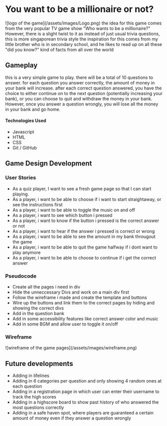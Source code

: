 
<h1>You want to be a millionaire or not?</h1>
![logo of the game](/assets/images/Logo.png)
the idea for this game comes from the very popular TV game show "Who wants to be a millionaire?"
However, there is a slight twist to it as instead of just usual trivia questions, this is more singaporean trivia style
the inspiration for this comes from my little brother who is in secondary school, and he likes to read up on all these "did you know?" kind of facts from all over the world

<h2>Gameplay</h2>
this is a very simple game to play. there will be a total of 10 questions to answer. for each question you answer correctly, the amount of money in your bank will increase. after each correct question answered, you have the choice to either continue on to the next question (potentially increasing your bank), or you can choose to quit and withdraw the money in your bank. However, once you answer a question wrongly, you will lose all the money in your bank and go home.

<h4>Technologies Used</h4>
<ul>
  <li>Javascript</li>
  <li>HTML</li>
  <li>CSS</li>
  <li>Git / GitHub</li>
</ul>

<h2>Game Design Development</h2>


<h3>User Stories</h3>
<p>
  <ul>
    <li>As a quiz player, I want to see a fresh game page so that I can start playing.</li>
    <li>As a player, i want to be able to choose if i want to start straightaway, or see the instructions first</li>
    <li>As a player, i want to be able to toggle the music on and off </li>
    <li>As a player, i want to see which button i pressed</li> 
    <li> As a player, i want to know if the button i pressed is the correct answer or not</li>
    <li>As a player, i want to hear if the answer i pressed is correct or wrong</li>
    <li>As a player, i want  to be able to see the amount in my bank througout the game</li> 
    <li>As a player, i want to be able to quit the game halfway if i dont want to play anymore</li> 
    <li>As a player, i want to be able to choose to continue if i get the correct answer</li>
    

  </ul>
</p>

<h3>Pseudocode</h3>
<ul>
<li>Create all the pages i need in div</li>
<li>Hide the unneccessary Divs and work on a main div first</li>
<li>Follow the wireframe i made and create the template and buttons</li>
<li>Wire up the buttons and link them to the correct pages by hiding and showing the correct divs</li>
<li>Add in the question bank</li>
<li>Add in some accessibility features like correct answer color and music</li>
<li>Add in some BGM and allow user to toggle it on/off</li>
</ul>

<h3>Wireframe</h3>
![wireframe of the game pages](/assets/images/wireframe.png)

<h2>Future developments</h2>
<ul>
<li>Adding in lifelines</li>
<li>Adding in 6 categories per question and only showing 4 random ones at each question</li>
<li>Adding in a registration page in which user can enter their username to track the high scores</li>
<li>Adding in a highscore board to show past history of who answered the most questions correctly</li>
<li>Adding in a safe haven spot, where players are guaranteed a certain amount of money even if they answer a question wrongly</li>
</ul>